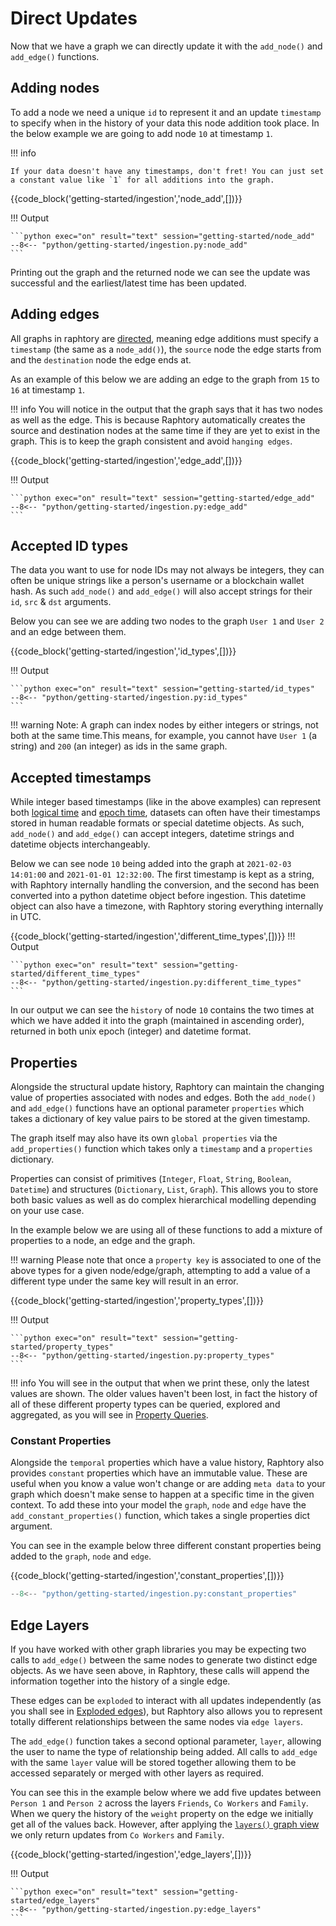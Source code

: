 # Direct Updates

Now that we have a graph we can directly update it with the `add_node()` and `add_edge()` functions.

## Adding nodes
To add a node we need a unique `id` to represent it and an update `timestamp` to specify when in the history of your data this node addition took place. In the below example we are going to add node `10` at timestamp `1`. 

!!! info

    If your data doesn't have any timestamps, don't fret! You can just set a constant value like `1` for all additions into the graph.  

{{code_block('getting-started/ingestion','node_add',[])}}

!!! Output

    ```python exec="on" result="text" session="getting-started/node_add"
    --8<-- "python/getting-started/ingestion.py:node_add"
    ```

Printing out the graph and the returned node we can see the update was successful and the earliest/latest time has been updated.

## Adding edges
All graphs in raphtory are [directed](https://en.wikipedia.org/wiki/Directed_graph), meaning edge additions must specify a `timestamp` (the same as a `node_add()`), the `source` node the edge starts from and the `destination` node the edge ends at. 

As an example of this below we are adding an edge to the graph from `15` to `16` at timestamp `1`.

!!! info
    You will notice in the output that the graph says that it has two nodes as well as the edge. This is because Raphtory automatically creates the source and destination nodes at the same time if they are yet to exist in the graph. This is to keep the graph consistent and avoid `hanging edges`.

{{code_block('getting-started/ingestion','edge_add',[])}}

!!! Output

    ```python exec="on" result="text" session="getting-started/edge_add"
    --8<-- "python/getting-started/ingestion.py:edge_add"
    ```

## Accepted ID types
The data you want to use for node IDs may not always be integers, they can often be unique strings like a person's username or a blockchain wallet hash. As such `add_node()` and `add_edge()` will also accept strings for their `id`, `src` & `dst` arguments. 

Below you can see we are adding two nodes to the graph `User 1` and `User 2` and an edge between them. 

{{code_block('getting-started/ingestion','id_types',[])}}

!!! Output

    ```python exec="on" result="text" session="getting-started/id_types"
    --8<-- "python/getting-started/ingestion.py:id_types"
    ```

!!! warning
    Note: A graph can index nodes by either integers or strings, not both at the same time.This means, for example, you cannot have `User 1` (a string) and `200` (an integer) as ids in the same graph. 

## Accepted timestamps
While integer based timestamps (like in the above examples) can represent both [logical time](https://en.wikipedia.org/wiki/Logical_clock) and [epoch time](https://en.wikipedia.org/wiki/Unix_time), datasets can often have their timestamps stored in human readable formats or special datetime objects. As such, `add_node()` and `add_edge()` can accept integers, datetime strings and datetime objects interchangeably. 

Below we can see node `10` being added into the graph at `2021-02-03 14:01:00` and `2021-01-01 12:32:00`. The first timestamp is kept as a string, with Raphtory internally handling the conversion, and the second has been converted into a python datetime object before ingestion. This datetime object can also have a timezone, with Raphtory storing everything internally in UTC.

{{code_block('getting-started/ingestion','different_time_types',[])}}
!!! Output

    ```python exec="on" result="text" session="getting-started/different_time_types"
    --8<-- "python/getting-started/ingestion.py:different_time_types"
    ```

In our output we can see the `history` of node `10` contains the two times at which we have added it into the graph (maintained in ascending order), returned in both unix epoch (integer) and datetime format.

## Properties
Alongside the structural update history, Raphtory can maintain the changing value of properties associated with nodes and edges. Both the `add_node()` and `add_edge()` functions have an optional parameter `properties` which takes a dictionary of key value pairs to be stored at the given timestamp. 

The graph itself may also have its own `global properties` via the `add_properties()` function which takes only a `timestamp` and a `properties` dictionary. 

Properties can consist of primitives (`Integer`, `Float`, `String`, `Boolean`, `Datetime`) and structures (`Dictionary`, `List`, `Graph`). This allows you to store both basic values as well as do complex hierarchical modelling depending on your use case.

In the example below we are using all of these functions to add a mixture of properties to a node, an edge and the graph.


!!! warning
    Please note that once a `property key` is associated to one of the above types for a given node/edge/graph, attempting to add a value of a different type under the same key will result in an error. 

{{code_block('getting-started/ingestion','property_types',[])}}

!!! Output

    ```python exec="on" result="text" session="getting-started/property_types"
    --8<-- "python/getting-started/ingestion.py:property_types"
    ```

!!! info
    You will see in the output that when we print these, only the latest values are shown. The older values haven't been lost, in fact the history of all of these different property types can be queried, explored and aggregated, as you will see in [Property Queries](../querying/5_properties.md).

### Constant Properties

Alongside the `temporal` properties which have a value history, Raphtory also provides `constant` properties which have an immutable value. These are useful when you know a value won't change or are adding `meta data` to your graph which doesn't make sense to happen at a specific time in the given context. To add these into your model the `graph`, `node` and `edge` have the `add_constant_properties()` function, which takes a single properties dict argument.

You can see in the example below three different constant properties being added to the `graph`, `node` and `edge`. 

{{code_block('getting-started/ingestion','constant_properties',[])}}

```python exec="on" result="text" session="getting-started/constant_properties"
--8<-- "python/getting-started/ingestion.py:constant_properties"
```    

## Edge Layers
If you have worked with other graph libraries you may be expecting two calls to `add_edge()` between the same nodes to generate two distinct edge objects. As we have seen above, in Raphtory, these calls will append the information together into the history of a single edge. 

These edges can be `exploded` to interact with all updates independently (as you shall see in [Exploded edges](../querying/4_edge-metrics.md/#exploded-edges)), but Raphtory also allows you to represent totally different relationships between the same nodes via `edge layers`.

The `add_edge()` function takes a second optional parameter, `layer`, allowing the user to name the type of relationship being added. All calls to `add_edge` with the same `layer` value will be stored together allowing them to be accessed separately or merged with other layers as required.

You can see this in the example below where we add five updates between `Person 1` and `Person 2` across the layers `Friends`, `Co Workers` and `Family`. When we query the history of the `weight` property on the edge we initially get all of the values back. However, after applying the [`layers()` graph view](../views/3_layer.md) we only return updates from `Co Workers` and `Family`. 

{{code_block('getting-started/ingestion','edge_layers',[])}}

!!! Output

    ```python exec="on" result="text" session="getting-started/edge_layers"
    --8<-- "python/getting-started/ingestion.py:edge_layers"
    ```